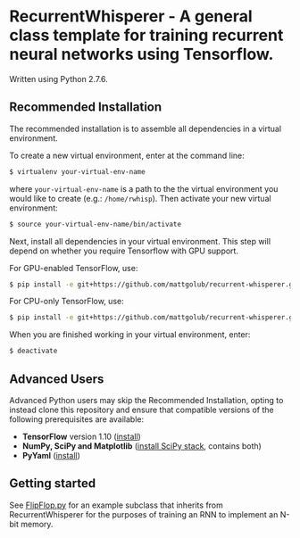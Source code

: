 # RecurrentWhisperer - A general class template for training recurrent neural networks using Tensorflow.

Written using Python 2.7.6.

## Recommended Installation

The recommended installation is to assemble all dependencies in a virtual environment. 

To create a new virtual environment, enter at the command line:
```bash
$ virtualenv your-virtual-env-name
```
where `your-virtual-env-name` is a path to the the virtual environment you would like to create (e.g.: `/home/rwhisp`). Then activate your new virtual environment:
```bash
$ source your-virtual-env-name/bin/activate
```

Next, install all dependencies in your virtual environment. This step will depend on whether you require Tensorflow with GPU support.

For GPU-enabled TensorFlow, use:

```bash
$ pip install -e git+https://github.com/mattgolub/recurrent-whisperer.git@master#egg=v1.0.0[gpu]
```

For CPU-only TensorFlow, use:

```bash
$ pip install -e git+https://github.com/mattgolub/recurrent-whisperer.git@master#egg=v1.0.0[cpu]
```

When you are finished working in your virtual environment, enter:

```bash
$ deactivate
```

## Advanced Users

Advanced Python users may skip the Recommended Installation, opting to instead clone this repository and ensure that compatible versions of the following prerequisites are available:

* **TensorFlow** version 1.10 ([install](https://www.tensorflow.org/install/))
* **NumPy, SciPy and Matplotlib** ([install SciPy stack](https://www.scipy.org/install.html), contains both)
* **PyYaml** ([install](https://pyyaml.org))

## Getting started

See [FlipFlop.py](https://github.com/mattgolub/fixed-point-finder/blob/master/example/FlipFlop.py) for an example subclass that inherits from RecurrentWhisperer for the purposes of training an RNN to implement an N-bit memory.
